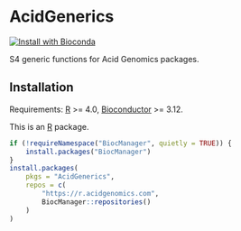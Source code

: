 # AcidGenerics

[![Install with Bioconda](https://img.shields.io/badge/install%20with-bioconda-brightgreen.svg?style=flat)](http://bioconda.github.io/recipes/r-acidgenerics/README.html)

S4 generic functions for Acid Genomics packages.

## Installation

Requirements: [R][] >= 4.0, [Bioconductor][] >= 3.12.

This is an [R][] package.

```r
if (!requireNamespace("BiocManager", quietly = TRUE)) {
    install.packages("BiocManager")
}
install.packages(
    pkgs = "AcidGenerics",
    repos = c(
        "https://r.acidgenomics.com",
        BiocManager::repositories()
    )
)
```

[bioconductor]: https://bioconductor.org/
[r]: https://www.r-project.org/
